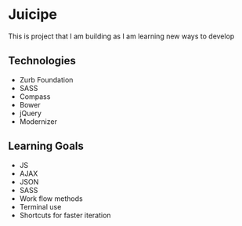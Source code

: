 # Juicipe 

This is project that I am building as I am learning new ways to develop

## Technologies

  * Zurb Foundation 
  * SASS
  * Compass
  * Bower
  * jQuery
  * Modernizer


## Learning Goals

  * JS
  * AJAX
  * JSON
  * SASS
  * Work flow methods
  * Terminal use
  * Shortcuts for faster iteration



